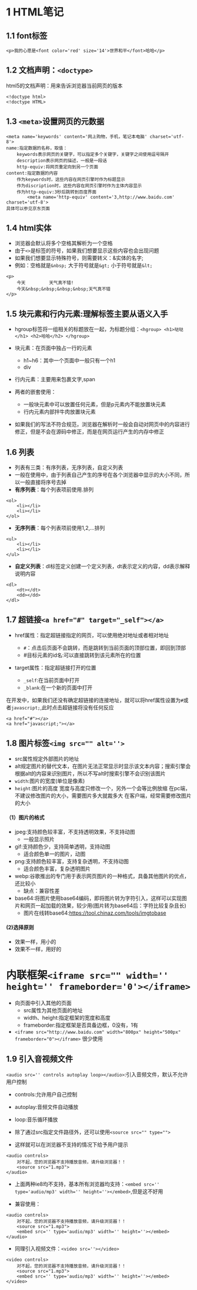 # 1 HTML笔记

## 1.1 font标签
```
<p>我的心愿是<font color='red' size='14'>世界和平</font>哈哈</p>
```

## 1.2 文档声明：`<doctype>`
html5的文档声明：用来告诉浏览器当前网页的版本
```
<!doctype html>
<!doctype HTML>
```

## 1.3 `<meta>`设置网页的元数据
    <meta name='keywords' content='网上购物，手机，笔记本电脑' charset='utf-8'>
    name:指定数据的名称，取值：
        keywords表示网页的关键字，可以指定多个关键字，关键字之间使用逗号隔开
        description表示网页的描述，一般是一段话
        http-equiv:将网页重定向到另一个页面
    content:指定数据的内容
        作为keywords时，这些内容在网页引擎时作为标题显示
        作为discription时，这些内容在网页引擎时作为主体内容显示
        作为http-equiv:3秒后跳转到百度界面
            <meta name='http-equiv' content='3,http://www.baidu.com' charset='utf-8'>
    具体可以参见京东页面


## 1.4 html实体

- 浏览器会默认将多个空格其解析为一个空格  
- 由于`<>`是标签的符号，如果我们想要显示这些内容也会出现问题  
- 如果我们想要显示特殊符号，则需要转义：&实体的名字;  
- 例如：空格就是`&nbsp;`    大于符号就是`&gt;`   小于符号就是`&lt;`
```
<p>
    今天         天气真不错!
    今天&nbsp;&nbsp;&nbsp;&nbsp;天气真不错
</p>
```

## 1.5 块元素和行内元素:理解标签主要从语义入手
- hgroup标签将一组相关的标题放在一起，为标题分组：`<hgroup> <h1>哒哒</h1> <h2>哈哈</h2> </hgroup>`
- 块元素：在页面中独占一行的元素
    - h1~h6：其中一个页面中一般只有一个h1
    - div
- 行内元素：主要用来包裹文字,span

- 两者的嵌套使用：
	- 一般块元素中可以放置任何元素，但是p元素内不能放置块元素
    - 行内元素内部拌牛肉放置块元素
- 如果我们的写法不符合规范，浏览器在解析时一般会自动对网页中的内容进行修正，但是不会在源码中修正，而是在网页运行产生的内存中修正  

## 1.6 列表
- 列表有三类：有序列表，无序列表，自定义列表  
- 一般在使用中，由于列表自己产生的序号在各个浏览器中显示的大小不同，所以一般直接将序号去掉
- **有序列表**：每个列表项前使用.排列
```
<ol>
    <li></li>
    <li></li>
</ol>
```
- **无序列表**：每个列表项前使用1,2,...排列
```
<ul>
    <li></li>
    <li></li>
</ul>
```
- **自定义列表**：dl标签定义创建一个定义列表，dt表示定义的内容，dd表示解释说明内容
```
<dl>
    <dt></dt>
    <dd></dd>
</dl>
```

## 1.7 超链接`<a href="#" target="_self"></a>`
- href属性：指定超链接指定的网页，可以使用绝对地址或者相对地址
    - `#`：点击后页面不会跳转，而是跳转到当前页面的顶部位置，即回到顶部
    - #目标元素的id名:可以直接跳转到该元素所在的位置

- target属性：指定超链接打开的位置
    -  `_self`:在当前页面中打开
	- `_blank`:在一个新的页面中打开

在开发中，如果我们还没有确定超链接的连接地址，就可以将href属性设置为`#`或者`javascript;`,此时点击超链接将没有任何反应
```
<a href="#"></a>
<a href="javascript;"></a>
```

## 1.8 图片标签`<img src="" alt=''>`

- src属性规定外部图片的地址  
- alt规定图片的替代文本，在图片无法正常显示时显示该文本内容；搜索引擎会根据alt的内容来识别图片，所以不写alt时搜索引擎不会识别该图片  
- `width`:图片的宽度(单位是像素)
- `height`:图片的高度
    宽度与高度只修改一个，另外一个会等比例放缩
    在pc端，不建议修改图片的大小，需要图片多大就裁多大
    在客户端，经常需要修改图片的大小

#### （1）图片的格式
- jpeg:支持颜色较丰富，不支持透明效果，不支持动图
    - 一般显示照片
- gif:支持颜色少，支持简单透明，支持动图
    - 适合颜色单一的图片，动图
- png:支持颜色较丰富，支持复杂透明，不支持动图
    - 适合颜色丰富，复杂透明图片
- webp:谷歌推出的专门用于表示网页图片的一种格式，具备其他图片的优点，还比较小
    - 缺点：兼容性差
- base64:将图片使用base64编码，即将图片转为字符引入，这样可以实现图片和网页一起加载的效果，较少用(图片转为base64后：字符比较复杂且长)
    - 图片在线转base64:https://tool.chinaz.com/tools/imgtobase

#### (2)选择原则
- 效果一样，用小的
- 效果不一样，用好的

# 内联框架`<iframe src="" width='' height='' frameborder='0'></iframe>`
- 向页面中引入其他的页面
    - src属性为其他页面的地址
    - width、height:指定框架的宽度和高度
    - frameborder:指定框架是否具备边框，0没有，1有
- `<iframe src="http://www.baidu.com" width="800px" height="500px" frameborder="0"></iframe>`
很少使用

## 1.9 引入音视频文件
`<audio src='' controls autoplay loop></audio>`:引入音频文件，默认不允许用户控制
  - controls:允许用户自己控制
  - autoplay:音频文件自动播放
  - loop:音乐循环播放

- 除了通过src指定文件路径外，还可以使用`<source src="" type="">`  
- 这样就可以在浏览器不支持的情况下给予用户提示   

```
<audio controls>
    对不起，您的浏览器不支持播放音频，请升级浏览器！！
    <source src="1.mp3">
</audio>
```

- 上面两种ie8均不支持，基本所有浏览器均支持：`<embed src='' type='audio/mp3' width='' height=''></embed>`,但是这不好用  

- 兼容使用：
```
<audio controls>
    对不起，您的浏览器不支持播放音频，请升级浏览器！！
    <source src="1.mp3">
    <embed src='' type='audio/mp3' width='' height=''></embed>
</audio>
```

- 同理引入视频文件：`<video src=''></video>`
```
<video controls>
    对不起，您的浏览器不支持播放音频，请升级浏览器！！
    <source src="1.mp3">
    <embed src='' type='audio/mp3' width='' height=''></embed>
</video>
```